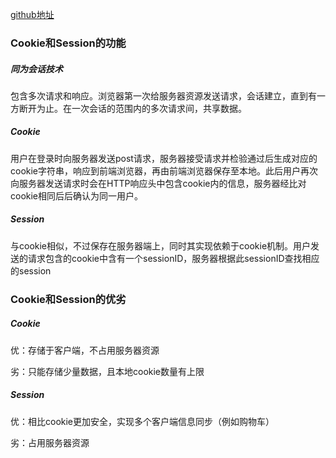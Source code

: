 [github地址](https://github.com/Jerriesfly/SOFT130002_lab/tree/master/lab11)

### Cookie和Session的功能

##### 同为会话技术

包含多次请求和响应。浏览器第一次给服务器资源发送请求，会话建立，直到有一方断开为止。在一次会话的范围内的多次请求间，共享数据。

##### Cookie

用户在登录时向服务器发送post请求，服务器接受请求并检验通过后生成对应的cookie字符串，响应到前端浏览器，再由前端浏览器保存至本地。此后用户再次向服务器发送请求时会在HTTP响应头中包含cookie内的信息，服务器经比对cookie相同后后确认为同一用户。

##### Session

与cookie相似，不过保存在服务器端上，同时其实现依赖于cookie机制。用户发送的请求包含的cookie中含有一个sessionID，服务器根据此sessionID查找相应的session

### Cookie和Session的优劣

##### Cookie

优：存储于客户端，不占用服务器资源

劣：只能存储少量数据，且本地cookie数量有上限

##### Session

优：相比cookie更加安全，实现多个客户端信息同步（例如购物车）

劣：占用服务器资源

